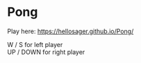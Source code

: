 # Pong

Play here: https://hellosager.github.io/Pong/

W / S for left player  
UP / DOWN for right player

